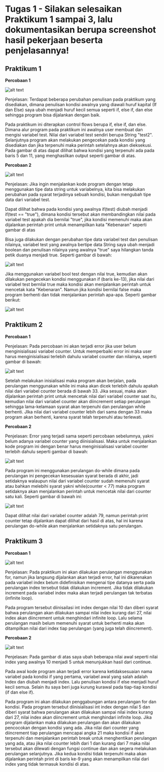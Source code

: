 # Tugas 1 - Silakan selesaikan Praktikum 1 sampai 3, lalu dokumentasikan berupa screenshot hasil pekerjaan beserta penjelasannya!

## Praktikum 1
**Percobaan 1**

![alt text](/Praktikum3/Praktikum/Dokumentasi/{15DB6B0D-15CE-4261-9487-CE136BDBFEF1}.png )

Penjelasan: Terdapat beberapa perubahan penulisan pada praktikum yang disediakan, dimana penulisan kondisi awalnya yang diawali huruf kapital (If dan Else) saya ubah menjadi huruf kecil semua seperti if, else if, dan else sehingga program bisa dijalankan dengan baik.

Pada praktikum ini diterapkan control flows berupa if, else if, dan else. Dimana alur program pada praktikum ini awalnya user membuat dan mengisi variabel test. Nilai dari variabel test sendiri berupa String "test2". Selanjutnya program akan melakukan pengecekan pada kondisi yang disediakan  dan jika terpenuhi maka perintah setelahnya akan dieksekusi. Pada gambar di atas dapat dilihat bahwa kondisi yang terpenuhi ada pada baris 5 dan 11, yang menghasilkan output seperti gambar di atas.

**Percobaan 2**

![alt text](/Praktikum3/Praktikum/Dokumentasi/{9BB224D8-D1B9-4412-916E-C74412D100C7}.png)

Penjelasan: Jika ingin menjalankan kode program dengan tetap menggunakan tipe data string untuk variabelnya, kita bisa melakukan perubahan pada syarat terjadinya sebuah kondisi, bukan mengubah tipe data dari variabel test.

Dapat dilihat bahwa pada kondisi yang awalnya if(test) diubah menjadi if(test == "true"), dimana kondisi tersebut akan membandingkan nilai pada variabel test apakah dia bernilai "true", jika kondisi memenuhi maka akan dijalankan perintah print untuk menampilkan kata "Kebenaran" seperti gambar di atas

Bisa juga dilakukan dengan perubahan tipe data variabel test dan penulisan nilainya, variabel test yang awalnya bertipe data String saya ubah menjadi boolean dan penulisan nilainya yang awalnya "true" saya hilangkan tanda petik duanya menjadi true. Seperti gambar di bawah:

![alt text](/Praktikum3/Praktikum/Dokumentasi/{6017A429-6F09-4497-B838-EFEEC3ACBD10}.png)

Jika menggunakan variabel bool test dengan nilai true, kemudian akan dilakukan pengecekan kondisi menggunakan if (baris ke-13), jika nilai dari variabel test bernilai true maka kondisi akan menjalankan perintah untuk mencetak kata "Kebenaran". Namun jika kondisi bernilai false maka program berhenti dan tidak menjalankan perintah apa-apa. Seperti gambar berikut:

![alt text](/Praktikum3/Praktikum/Dokumentasi/{3725CD36-18A4-4FFE-83D6-D3BD0F4DF358}.png)


## Praktikum 2
**Percobaan 1**

Penjelasan: Pada percobaan ini akan terjadi error jika user belum menginisialisasi variabel counter. Untuk memperbaiki error ini maka user harus menginisialisasi terlebih dahulu variabel counter dan nilainya, seperti gambar di bawah:

![alt text](/Praktikum3/Praktikum/Dokumentasi/{970F1552-4541-458F-92F4-826FA0CEB0C3}.png)

Setelah melakukan inisialisasi maka program akan berjalan, pada perulangan menggunakan while ini maka akan dicek terlebih dahulu apakah nilai dari variabel counter berada di bawah 33. Jika sesuai, maka akan dijalankan perintah print untuk mencetak nilai dari variabel counter saat itu, kemudian nilai dari variabel counter akan diincrement setiap perulangan sehingga lama-kelamaan syarat akan terpenuhi dan perulangan while berhenti. JIka nilai dari variabel counter lebih dari sama dengan 33 maka program akan berhenti, karena syarat telah terpenuhi atau terlewati.

**Percobaan 2**

Penjelasan: Error yang terjadi sama seperti percobaan sebelumnya, yakni belum adanya variabel counter yang diinisialisasi. Maka untuk menjalankan kode program ini dengan benar harus menginisialisasi variabel counter terlebih dahulu seperti gambar di bawah:

![alt text](/Praktikum3/Praktikum/Dokumentasi/{3B4F38C2-47E6-40C4-8968-35F7453FCAA4}.png)

Pada program ini menggunakan perulangan do-while dimana pada perulangan ini pengecekan kesesuaian syarat berada di akhir, jadi setidaknya walaupun nilai dari variabel counter sudah memenuhi syarat atau bahkan melebihi syarat yakni while(counter < 77) maka program setidaknya akan menjalankan perintah untuk mencetak nilai dari counter satu kali. Seperti gambar di bawah ini:

![alt text](/Praktikum3/Praktikum/Dokumentasi/{156EAF52-951B-4349-BF8C-B96C824E4DD0}.png)
 
Dapat dilihat nilai dari variabel counter adalah 79, namun perintah print counter tetap dijalankan dapat dilihat dari hasil di atas, hal ini karena perulangan do-while akan menjalankan setidaknya satu perulangan.
## Praktikum 3
**Percobaan 1**

![alt text](/Praktikum3/Praktikum/Dokumentasi/{D3E35C89-562A-4669-9605-B8DC86D97977}.png)

Penjelasan: Pada praktikum ini akan dilakukan perulangan menggunakan for, namun jika langsung dijalankan akan terjadi error, hal ini dikarenakan pada variabel index belum didefinisikan mengenai tipe datanya serta pada perulangan index tersebut tidak dilakukan increment. Jika tidak dilakukan increment pada variabel index maka akan terjadi perulangan tak terbatas (infinite loop).

Pada program tersebut diinisailasi int index dengan nilai 10 dan diberi syarat bahwa perulangan akan dilakukan sampai nilai index kurang dari 27, nilai index akan diincrement untuk menghindari infinite loop. Lalu selama perulangan masih belum memenuhi syarat untuk berhenti maka akan ditampilkan nilai dari index tiap perulangan (yang juga telah diincrement).

**Percobaan 2**

![alt text](/Praktikum3/Praktikum/Dokumentasi/{D39F5EBC-A8E1-4B94-822B-12DEBC05ABB7}.png)

Penjelasan: Pada gambar di atas saya ubah beberapa nilai awal seperti nilai index yang awalnya 10 menjadi 5 untuk menunjukkan hasil dari continue.

Pada awal kode program akan terjadi error karena ketidaksesuaian nama variabel pada kondisi if yang pertama, variabel awal yang salah adalah Index dan diubah menjadi index. Lalu penulisan kondisi if else menjadi huruf kecil semua. Selain itu saya beri juga kurung kurawal pada tiap-tiap kondisi (if dan else if).

Pada program ini akan dilakukan penggabungan antara perulangan for dan kondisi. Pada program tersebut diinisialisasi int index dengan nilai 5 dan diberi syarat bahwa perulangan akan dilakukan sampai nilai index kurang dari 27, nilai index akan diincrement untuk menghindari infinite loop. Jika program dijalankan maka dilakukan perulangan dan akan dilakukan pencocokan dengan kondisi yang ada. Jika nilai dari counter yang diincrement tiap perulangan mencapai angka 21 maka kondisi if akan terpenuhi dan menjalankan perintah break untuk menghentikan perulangan yang ada, atau jika nilai counter lebih dari 1 dan kurang dari 7 maka nilai tersebut akan dilewati dengan fungsi continue dan akan segera melakukan perulangan selanjutnya. Jika kedua kondisi tidak terpenuhi maka akan dijalankan perintah print di baris ke-9 yang akan menampilkan nilai dari index yang tidak termasuk kondisi di atas.
